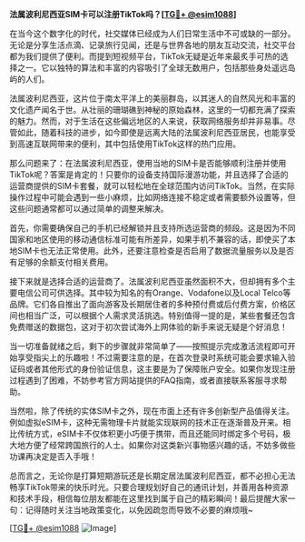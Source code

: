 **法属波利尼西亚SIM卡可以注册TikTok吗？[[TG💪+ @esim1088](https://t.me/s/esim1088)]**

在当今这个数字化的时代，社交媒体已经成为人们日常生活中不可或缺的一部分。无论是分享生活点滴、记录旅行见闻，还是与世界各地的朋友互动交流，社交平台都为我们提供了便利。而提到短视频平台，TikTok无疑是近年来最炙手可热的选择之一。它以独特的算法和丰富的内容吸引了全球无数用户，包括那些身处遥远岛屿的人们。

法属波利尼西亚，这片位于南太平洋上的美丽群岛，以其迷人的自然风光和丰富的文化遗产闻名于世。从壮丽的珊瑚礁到神秘的原始森林，这里的一切都充满了探索的魅力。然而，对于生活在这些偏远地区的人来说，获取网络服务却并非易事。尽管如此，随着科技的进步，如今即使是远离大陆的法属波利尼西亚居民，也能享受到高速互联网带来的便利，其中包括使用TikTok这样的热门应用。

那么问题来了：在法属波利尼西亚，使用当地的SIM卡是否能够顺利注册并使用TikTok呢？答案是肯定的！只要你的设备支持国际漫游功能，并且选择了合适的运营商提供的SIM卡套餐，就可以轻松地在全球范围内访问TikTok。当然，在实际操作过程中可能会遇到一些小麻烦，比如网络连接不稳定或者需要额外设置等，但这些问题通常都可以通过简单的调整来解决。

首先，你需要确保自己的手机已经解锁并且支持所选运营商的频段。这是因为不同国家和地区使用的移动通信标准可能有所差异，如果手机不兼容的话，即使买了本地SIM卡也无法正常使用。此外，还要注意检查是否启用了数据流量服务以及是否有足够的余额支付相关费用。

接下来就是选择合适的运营商了。法属波利尼西亚虽然面积不大，但却拥有多个主要电信公司可供选择。其中较为知名的有Orange、Vodafone以及Local Telco等品牌。它们各自推出了面向游客及长期居住者的多种预付费或后付费方案，价格区间也相当广泛，可以根据个人需求灵活挑选。特别值得一提的是，某些套餐还包含免费赠送的数据包，这对于初次尝试海外上网体验的新手来说无疑是个好消息！

当一切准备就绪之后，剩下的步骤就非常简单了——按照提示完成激活流程即可开始享受指尖上的乐趣啦！不过需要注意的是，在首次登录时系统可能会要求输入验证码或者其他形式的身份验证信息，这主要是为了保障账户安全。如果你发现注册过程遇到了困难，不妨参考官方网站提供的FAQ指南，或者直接联系客服寻求帮助。

当然啦，除了传统的实体SIM卡之外，现在市面上还有许多创新型产品值得关注。例如虚拟eSIM卡，这种无需物理卡片就能实现联网的技术正在逐渐普及开来。相比传统方式，eSIM卡不仅体积更小巧便于携带，而且还能同时绑定多个号码，极大地方便了经常跨国旅行的人士。如果你对这类新兴事物感兴趣的话，不妨多做些功课再决定是否入手哦！

总而言之，无论你是打算短期游玩还是长期定居法属波利尼西亚，都不必担心无法畅享TikTok带来的快乐时光。只要合理规划好自己的通讯计划，并善用各种资源和技术手段，相信每位朋友都能在这里找到属于自己的精彩瞬间！最后提醒大家一句：记得随时关注当地政策变化，以免因疏忽而导致不必要的麻烦哦~

[[TG💪+ @esim1088](https://t.me/s/esim1088) ![Image](https://i.postimg.cc/4NQfJmqS/Snipaste-2025-05-13-00-14-12.png)]